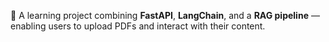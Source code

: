 📄 A learning project combining **FastAPI**, **LangChain**, and a **RAG pipeline** — enabling users to upload PDFs and interact with their content.
